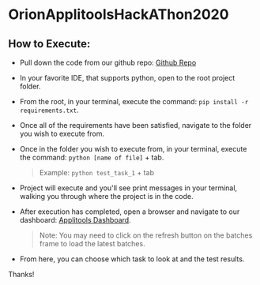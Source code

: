 # OrionApplitoolsHackAThon2020

## How to Execute:

* Pull down the code from our github repo: [Github Repo](https://github.com/jbradensmile/OrionApplitoolsHackAThon2020) 

* In your favorite IDE, that supports python, open to the root project folder.

* From the root, in your terminal, execute the command: `pip install -r requirements.txt`.

* Once all of the requirements have been satisfied, navigate to the folder you wish to execute from. 

* Once in the folder you wish to execute from, in your terminal, execute the command: `python [name of file]` + tab.

    > Example:
         `python test_task_1` + tab

* Project will execute and you'll see print messages in your terminal, walking you through where the project is in the code.

* After execution has completed, open a browser and navigate to our dashboard: [Applitools Dashboard](https://eyes.applitools.com/app/test-results/00000251809282545941/?accountId=t9ya4p0qdkSRp3-7IdlaGA~~).

    > Note: You may need to click on the refresh button on the batches frame to load the latest batches.

* From here, you can choose which task to look at and the test results. 

Thanks!